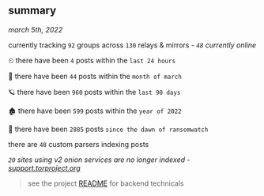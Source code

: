 
## summary
_march 5th, 2022_

currently tracking `92` groups across `130` relays & mirrors - _`48` currently online_

⏲ there have been `4` posts within the `last 24 hours`

🦈 there have been `44` posts within the `month of march`

🪐 there have been `960` posts within the `last 90 days`

🏚 there have been `599` posts within the `year of 2022`

🦕 there have been `2885` posts `since the dawn of ransomwatch`

there are `48` custom parsers indexing posts

_`20` sites using v2 onion services are no longer indexed - [support.torproject.org](https://support.torproject.org/onionservices/v2-deprecation/)_

> see the project [README](https://github.com/thetanz/ransomwatch#ransomwatch--) for backend technicals
